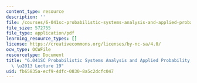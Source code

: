 ```yaml
---
content_type: resource
description: ''
file: /courses/6-041sc-probabilistic-systems-analysis-and-applied-probability-fall-2013/fb65835aecf94dfc08308a5c2dcfc047_MIT6_041SCF13_lec19_300k.pdf
file_size: 572755
file_type: application/pdf
learning_resource_types: []
license: https://creativecommons.org/licenses/by-nc-sa/4.0/
ocw_type: OCWFile
resourcetype: Document
title: "6.041SC Probabilistic Systems Analysis and Applied Probability, Fall 2013Transcript\
  \ \u2013 Lecture 19"
uid: fb65835a-ecf9-4dfc-0830-8a5c2dcfc047
---
```


